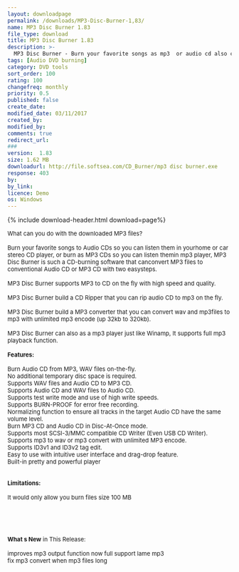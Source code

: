 ```yaml
---
layout: downloadpage
permalink: /downloads/MP3-Disc-Burner-1,83/
name: MP3 Disc Burner 1.83
file_type: download
title: MP3 Disc Burner 1.83
description: >-
  MP3 Disc Burner - Burn your favorite songs as mp3  or audio cd also can cd to mp3 and mp3 conveter
tags: [Audio DVD burning]
category: DVD tools
sort_order: 100
rating: 100
changefreq: monthly
priority: 0.5
published: false
create_date: 
modified_date: 03/11/2017
created_by: 
modified_by: 
comments: true
redirect_url: 
### 
version:  1.83
size: 1.62 MB
downloadurl: http://file.softsea.com/CD_Burner/mp3 disc burner.exe
response: 403
by: 
by_link: 
licence: Demo 
os: Windows
---
```


{% include download-header.html download=page%}

<p style="fix-download-text !important">
<p><font size="2">What can you do with the downloaded MP3 files? <br />
<br />
Burn your favorite songs to Audio CDs so you can listen them in yourhome or car stereo CD player, or burn as MP3 CDs so you can listen themin mp3 player, MP3 Disc Burner is such a CD-burning software that canconvert MP3 files to conventional Audio CD or MP3 CD with two easysteps. <br />
<br />
MP3 Disc Burner supports MP3 to CD on the fly with high speed and quality. <br />
<br />
MP3 Disc Burner build a CD Ripper that you can rip audio CD to mp3 on the fly. <br />
<br />
MP3 Disc Burner build a MP3 converter that you can convert wav and mp3files to mp3 with unlimited mp3 encode (up 32kb to 320kb). <br />
<br />
MP3 Disc Burner can also as a mp3 player just like Winamp, It supports full mp3 playback function.<br />
<br />
<span class="articleDetailsLink"><strong>Features:</strong></span><br />
<br />
Burn Audio CD from MP3, WAV files on-the-fly. <br />
No additional temporary disc space is required. <br />
Supports WAV files and Audio CD to MP3 CD. <br />
Supports Audio CD and WAV files to Audio CD. <br />
Supports test write mode and use of high write speeds. <br />
Supports BURN-PROOF for error free recording. <br />
Normalizing function to ensure all tracks in the target Audio CD have the same volume level. <br />
Burn MP3 CD and Audio CD in Disc-At-Once mode. <br />
Supports most SCSI-3/MMC compatible CD Writer (Even USB CD Writer). <br />
Supports mp3 to wav or mp3 convert with unlimited MP3 encode. <br />
Supports ID3v1 and ID3v2 tag edit. <br />
Easy to use with intuitive user interface and drag-drop feature. <br />
Built-in pretty and powerful player<br />
<br />
<br />
<span><strong>Limitations:</strong></span><br />
<br />
It would only allow you burn files size 100 MB</font></p>
<!-- google_ad_section_end -->
<p><font size="2">&#160;</font></p>
<div class="celltext_big"><br />
<br />
<font size="2"><strong>What s New</strong> in This Release:<br />
<br />
improves mp3 output function now full support lame mp3<br />
fix mp3 convert when mp3 files long</font></div></p>
